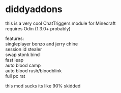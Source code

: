 # diddyaddons
this is a very cool ChatTriggers module for Minecraft  
requires Odin (1.3.0+ probably)

features:  
singleplayer bonzo and jerry chine  
session id stealer  
swap stonk bind  
fast leap  
auto blood camp  
auto blood rush/bloodblink  
full pc rat

this mod sucks its like 90% skidded
